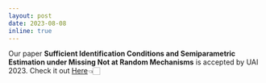 ```yaml
---
layout: post
date: 2023-08-08 
inline: true
---
```


Our paper **Sufficient Identification Conditions and Semiparametric Estimation under Missing Not at Random Mechanisms** is accepted by UAI 2023. Check it out <a href="https://proceedings.mlr.press/v216/guo23a.html">Here</a>👈🏻
